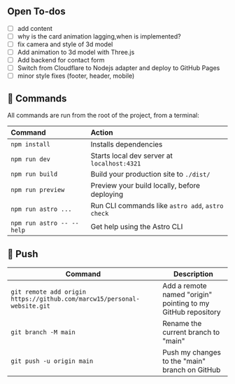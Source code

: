 ## Open To-dos

- [ ] add content
- [ ] why is the card animation lagging,when <ThreeDModel /> is implemented?
- [ ] fix camera and style of 3d model
- [ ] Add animation to 3d model with Three.js
- [ ] Add backend for contact form
- [ ] Switch from Cloudflare to Nodejs adapter and deploy to GitHub Pages 
- [ ] minor style fixes (footer, header, mobile)

## 🧞 Commands

All commands are run from the root of the project, from a terminal:

| Command                   | Action                                           |
| :------------------------ | :----------------------------------------------- |
| `npm install`             | Installs dependencies                            |
| `npm run dev`             | Starts local dev server at `localhost:4321`      |
| `npm run build`           | Build your production site to `./dist/`          |
| `npm run preview`         | Preview your build locally, before deploying     |
| `npm run astro ...`       | Run CLI commands like `astro add`, `astro check` |
| `npm run astro -- --help` | Get help using the Astro CLI                     |

## 👟 Push
| Command                                          | Description                  |
| ------------------------------------------------ | ---------------------------- |
| `git remote add origin https://github.com/marcw15/personal-website.git` | Add a remote named "origin" pointing to my GitHub repository |
| `git branch -M main`                             | Rename the current branch to "main" |
| `git push -u origin main`                         | Push my changes to the "main" branch on GitHub |


